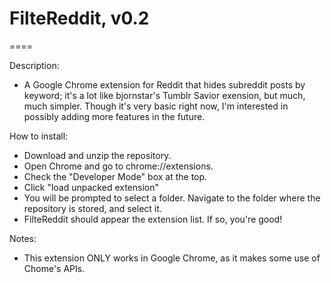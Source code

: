# FilteReddit, v0.2

====

Description:
* A Google Chrome extension for Reddit that hides subreddit posts by keyword; it's a lot like bjornstar's Tumblr Savior exension, but much, much simpler. Though it's very basic right now, I'm interested in possibly adding more features in the future.

How to install:
* Download and unzip the repository.
* Open Chrome and go to chrome://extensions.
* Check the "Developer Mode" box at the top.
* Click "load unpacked extension"
* You will be prompted to select a folder. Navigate to the folder where the repository is stored, and select it.
* FilteReddit should appear the extension list. If so, you're good!

Notes:
* This extension ONLY works in Google Chrome, as it makes some use of Chome's APIs.

